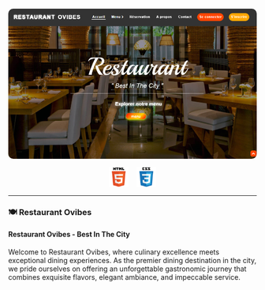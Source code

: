 <p align="center">
    <img src="./assets/public/image.png" width="600" style="border-radius:10px"/>
</p>

<p align="center">
<img src="https://raw.githubusercontent.com/devicons/devicon/master/icons/html5/html5-original-wordmark.svg" alt="html5" width="40" height="40"/>&nbsp;&nbsp;&nbsp;
  <img src="https://raw.githubusercontent.com/devicons/devicon/master/icons/css3/css3-original-wordmark.svg" alt="css3" width="40" height="40"/>

---

### 🍽️ Restaurant Ovibes
#### Restaurant Ovibes - Best In The City

Welcome to Restaurant Ovibes, where culinary excellence meets exceptional dining experiences. As the premier dining destination in the city, we pride ourselves on offering an unforgettable gastronomic journey that combines exquisite flavors, elegant ambiance, and impeccable service.